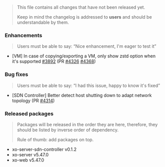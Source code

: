 > This file contains all changes that have not been released yet.
>
> Keep in mind the changelog is addressed to **users** and should be
> understandable by them.

### Enhancements

> Users must be able to say: “Nice enhancement, I'm eager to test it”

- [VM] In case of copying/exporting a VM, only show zstd option when it's supported [#3892](https://github.com/vatesfr/xen-orchestra/issues/3892) (PR [#4326](https://github.com/vatesfr/xen-orchestra/pull/4326) [#4368](https://github.com/vatesfr/xen-orchestra/pull/4368))

### Bug fixes

> Users must be able to say: “I had this issue, happy to know it's fixed”

- [SDN Controller] Better detect host shutting down to adapt network topology (PR [#4314](https://github.com/vatesfr/xen-orchestra/pull/4314))

### Released packages

> Packages will be released in the order they are here, therefore, they should
> be listed by inverse order of dependency.
>
> Rule of thumb: add packages on top.

- xo-server-sdn-controller v0.1.2
- xo-server v5.47.0
- xo-web v5.47.0
